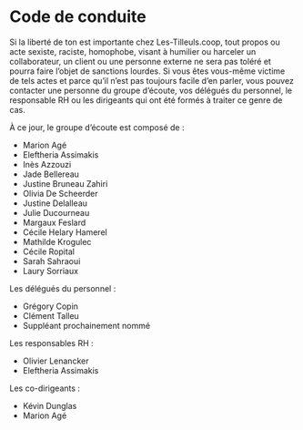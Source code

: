 # Code de conduite

Si la liberté de ton est importante chez Les-Tilleuls.coop, tout propos ou acte sexiste, raciste, homophobe, visant à humilier ou harceler un collaborateur, un client ou une personne externe ne sera pas toléré et pourra faire l’objet de sanctions lourdes. Si vous êtes vous-même victime de tels actes et parce qu’il n’est pas toujours facile d’en parler, vous pouvez contacter une personne du groupe d’écoute, vos délégués du personnel, le responsable RH ou les dirigeants qui ont été formés à traiter ce genre de cas.

À ce jour, le groupe d’écoute est composé de :

- Marion Agé
- Eleftheria Assimakis
- Inès Azzouzi
- Jade Bellereau
- Justine Bruneau Zahiri
- Olivia De Scheerder
- Justine Delalleau
- Julie Ducourneau
- Margaux Feslard
- Cécile Helary Hamerel
- Mathilde Krogulec
- Cécile Ropital
- Sarah Sahraoui
- Laury Sorriaux

Les délégués du personnel :

- Grégory Copin
- Clément Talleu
- Suppléant prochainement nommé

Les responsables RH :

- Olivier Lenancker
- Eleftheria Assimakis

Les co-dirigeants :

- Kévin Dunglas
- Marion Agé
